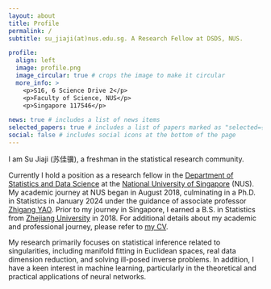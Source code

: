```yaml
---
layout: about
title: Profile
permalink: /
subtitle: su_jiaji(at)nus.edu.sg. A Research Fellow at DSDS, NUS.

profile:
  align: left
  image: profile.png
  image_circular: true # crops the image to make it circular
  more_info: >
    <p>S16, 6 Science Drive 2</p>
    <p>Faculty of Science, NUS</p>
    <p>Singapore 117546</p>

news: true # includes a list of news items
selected_papers: true # includes a list of papers marked as "selected={true}"
social: false # includes social icons at the bottom of the page
---
```


I am Su Jiaji (苏佳骥), a freshman in the statistical research community.

Currently I hold a position as a research fellow in the [Department of Statistics and Data Science](https://www.stat.nus.edu.sg/) at the [National University of Singapore](https://www.nus.edu.sg/) (NUS). My academic journey at NUS began in August 2018, culminating in a Ph.D. in Statistics in January 2024 under the guidance of associate professor [Zhigang YAO](https://zhigang-yao.github.io/index.html). Prior to my journey in Singapore, I earned a B.S. in Statistics from [Zhejiang University](https://www.zju.edu.cn/english/) in 2018. For additional details about my academic and professional journey, please refer to <a href="/cv/">my CV</a>.

My research primarily focuses on statistical inference related to singularities, including manifold fitting in Euclidean spaces, real data dimension reduction, and solving ill-posed inverse problems. In addition, I have a keen interest in machine learning, particularly in the theoretical and practical applications of neural networks.